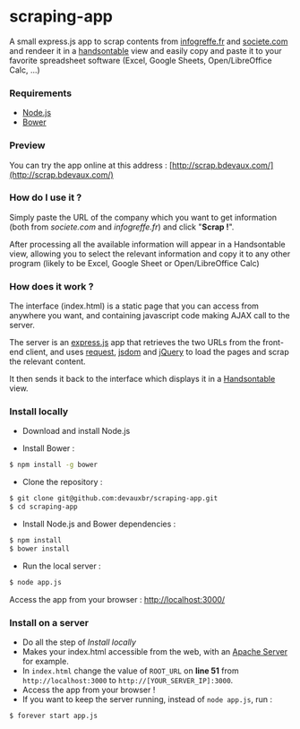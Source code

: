 # scraping-app
A small express.js app to scrap contents from [infogreffe.fr](https://www.infogreffe.fr/societes/) and [societe.com](http://www.societe.com/) and rendeer it in a [handsontable]((http://handsontable.com/)) view and easily copy and paste it to your favorite spreadsheet software (Excel, Google Sheets, Open/LibreOffice Calc, ...)

### Requirements

- [Node.js](https://nodejs.org/)
- [Bower](http://bower.io/)

### Preview

You can try the app online at this address :
[http://scrap.bdevaux.com/](http://scrap.bdevaux.com/)

### How do I use it ?

Simply paste the URL of the company which you want to get information (both from _societe.com_ and _infogreffe.fr_) and click "**Scrap !**".

After processing all the available information will appear in a Handsontable view, allowing you to select the relevant information and copy it to any other program (likely to be Excel, Google Sheet or Open/LibreOffice Calc)

### How does it work ?

The interface (index.html) is a static page that you can access from anywhere you want, and containing javascript code making AJAX call to the server.

The server is an [express.js](http://expressjs.com/) app that retrieves the two URLs from the front-end client, and uses [request](https://www.npmjs.com/package/request), [jsdom](https://www.npmjs.com/package/jsdom) and [jQuery](https://jquery.com/) to load the pages and scrap the relevant content.

It then sends it back to the interface which displays it in a [Handsontable](http://handsontable.com/) view.

### Install locally

- Download and install Node.js

- Install Bower :
```sh
$ npm install -g bower
```

- Clone the repository :
```sh
$ git clone git@github.com:devauxbr/scraping-app.git
$ cd scraping-app
```

- Install Node.js and Bower dependencies :
```sh
$ npm install
$ bower install
```

- Run the local server :
```sh
$ node app.js
```

Access the app from your browser :
[http://localhost:3000/](http://localhost:3000/)

### Install on a server

- Do all the step of _Install locally_
- Makes your index.html accessible from the web, with an [Apache Server](http://httpd.apache.org/) for example.
- In `index.html` change the value of `ROOT_URL` on **line 51** from `http://localhost:3000` to `http://[YOUR_SERVER_IP]:3000`.
- Access the app from your browser !
- If you want to keep the server running, instead of `node app.js`, run :
```sh
$ forever start app.js
```
